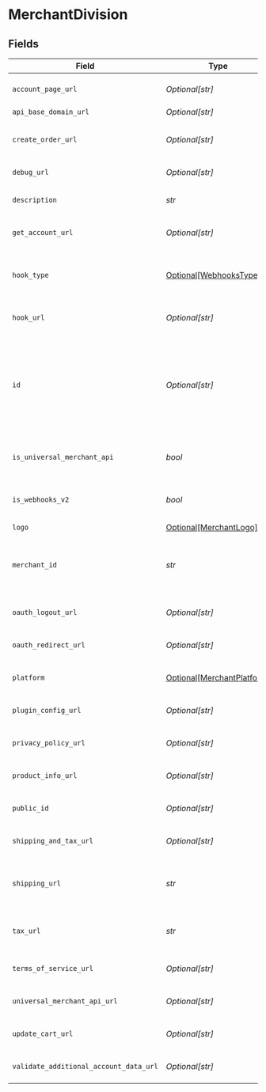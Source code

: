 # MerchantDivision


## Fields

| Field                                                                                                                                                                                                                                                                     | Type                                                                                                                                                                                                                                                                      | Required                                                                                                                                                                                                                                                                  | Description                                                                                                                                                                                                                                                               | Example                                                                                                                                                                                                                                                                   |
| ------------------------------------------------------------------------------------------------------------------------------------------------------------------------------------------------------------------------------------------------------------------------- | ------------------------------------------------------------------------------------------------------------------------------------------------------------------------------------------------------------------------------------------------------------------------- | ------------------------------------------------------------------------------------------------------------------------------------------------------------------------------------------------------------------------------------------------------------------------- | ------------------------------------------------------------------------------------------------------------------------------------------------------------------------------------------------------------------------------------------------------------------------- | ------------------------------------------------------------------------------------------------------------------------------------------------------------------------------------------------------------------------------------------------------------------------- |
| `account_page_url`                                                                                                                                                                                                                                                        | *Optional[str]*                                                                                                                                                                                                                                                           | :heavy_minus_sign:                                                                                                                                                                                                                                                        | The URL provided by the merchant for the account page.                                                                                                                                                                                                                    | https://mystore.com/account                                                                                                                                                                                                                                               |
| `api_base_domain_url`                                                                                                                                                                                                                                                     | *Optional[str]*                                                                                                                                                                                                                                                           | :heavy_minus_sign:                                                                                                                                                                                                                                                        | N/A                                                                                                                                                                                                                                                                       | https://apibasedomainurl.com                                                                                                                                                                                                                                              |
| `create_order_url`                                                                                                                                                                                                                                                        | *Optional[str]*                                                                                                                                                                                                                                                           | :heavy_minus_sign:                                                                                                                                                                                                                                                        | The endpoint URL provided by the merchant to Bolt for creating orders. **Nullable** for Transactions Details.                                                                                                                                                             | https://mystore.com/api/v1/create_order                                                                                                                                                                                                                                   |
| `debug_url`                                                                                                                                                                                                                                                               | *Optional[str]*                                                                                                                                                                                                                                                           | :heavy_minus_sign:                                                                                                                                                                                                                                                        | The endpoint URL provided by the merchant for debugging.                                                                                                                                                                                                                  | https://mystore.com/v1/debug                                                                                                                                                                                                                                              |
| `description`                                                                                                                                                                                                                                                             | *str*                                                                                                                                                                                                                                                                     | :heavy_check_mark:                                                                                                                                                                                                                                                        | The description of the merchant division. **Nullable** for Transactions Details.                                                                                                                                                                                          | Storefront for employees only.                                                                                                                                                                                                                                            |
| `get_account_url`                                                                                                                                                                                                                                                         | *Optional[str]*                                                                                                                                                                                                                                                           | :heavy_minus_sign:                                                                                                                                                                                                                                                        | The endpoint URL provided by the merchant to fetch accounts.                                                                                                                                                                                                              | https://mystore.com/api/v1/account_get                                                                                                                                                                                                                                    |
| `hook_type`                                                                                                                                                                                                                                                               | [Optional[WebhooksType]](../../models/shared/webhookstype.md)                                                                                                                                                                                                             | :heavy_minus_sign:                                                                                                                                                                                                                                                        | [Webhook events](https://help.bolt.com/developers/guides/webhooks/#transaction-hook-types) that trigger a notification to the URL.  **Note**:`newsletter_subscription` is only for merchant use cases.<br/>                                                               | pending                                                                                                                                                                                                                                                                   |
| `hook_url`                                                                                                                                                                                                                                                                | *Optional[str]*                                                                                                                                                                                                                                                           | :heavy_minus_sign:                                                                                                                                                                                                                                                        | The endpoint URL provided by the merchant to send webhooks.                                                                                                                                                                                                               | https://mystore.com/api/v1/hooks                                                                                                                                                                                                                                          |
| `id`                                                                                                                                                                                                                                                                      | *Optional[str]*                                                                                                                                                                                                                                                           | :heavy_minus_sign:                                                                                                                                                                                                                                                        | The unique ID associated to the merchant's Bolt Account division; Merchants can have different divisions to suit multiple use cases (storefronts, pay-by-link, phone order processing). You can view and switch between these divisions from the Bolt Merchant Dashboard. | 4ab56ad7865ada4ad32                                                                                                                                                                                                                                                       |
| `is_universal_merchant_api`                                                                                                                                                                                                                                               | *bool*                                                                                                                                                                                                                                                                    | :heavy_check_mark:                                                                                                                                                                                                                                                        | Defines whether or not the Universal API method is in use. **Nullable** for Transactions Details.                                                                                                                                                                         | true                                                                                                                                                                                                                                                                      |
| `is_webhooks_v2`                                                                                                                                                                                                                                                          | *bool*                                                                                                                                                                                                                                                                    | :heavy_check_mark:                                                                                                                                                                                                                                                        | Defines whether or not the second version of Bolt's webhooks is in use. **Nullable** for Transactions Details.                                                                                                                                                            | true                                                                                                                                                                                                                                                                      |
| `logo`                                                                                                                                                                                                                                                                    | [Optional[MerchantLogo]](../../models/shared/merchantlogo.md)                                                                                                                                                                                                             | :heavy_minus_sign:                                                                                                                                                                                                                                                        | N/A                                                                                                                                                                                                                                                                       |                                                                                                                                                                                                                                                                           |
| `merchant_id`                                                                                                                                                                                                                                                             | *str*                                                                                                                                                                                                                                                                     | :heavy_check_mark:                                                                                                                                                                                                                                                        | The unique ID for the merchant's Bolt account. A merchant account contains many merchant divisions. **Nullable** for Transactions Details.                                                                                                                                | 4ab56ad7865ada4ad32                                                                                                                                                                                                                                                       |
| `oauth_logout_url`                                                                                                                                                                                                                                                        | *Optional[str]*                                                                                                                                                                                                                                                           | :heavy_minus_sign:                                                                                                                                                                                                                                                        | The endpoint URL provided by the merchant for logging out of OAuth accounts.                                                                                                                                                                                              | https://mystore.com/api/v1/oauth_logout                                                                                                                                                                                                                                   |
| `oauth_redirect_url`                                                                                                                                                                                                                                                      | *Optional[str]*                                                                                                                                                                                                                                                           | :heavy_minus_sign:                                                                                                                                                                                                                                                        | The endpoint URL provided by the merchant for OAuth redirects.                                                                                                                                                                                                            | https://mystore.com/api/v1/oauth_redirect                                                                                                                                                                                                                                 |
| `platform`                                                                                                                                                                                                                                                                | [Optional[MerchantPlatform]](../../models/shared/merchantplatform.md)                                                                                                                                                                                                     | :heavy_minus_sign:                                                                                                                                                                                                                                                        | The type of platform being used for this merchant division.                                                                                                                                                                                                               | big_commerce                                                                                                                                                                                                                                                              |
| `plugin_config_url`                                                                                                                                                                                                                                                       | *Optional[str]*                                                                                                                                                                                                                                                           | :heavy_minus_sign:                                                                                                                                                                                                                                                        | The endpoint URL provided by the merchant for checking plugin configuration details.                                                                                                                                                                                      | https://mystore.com/api/v1/plugin_config                                                                                                                                                                                                                                  |
| `privacy_policy_url`                                                                                                                                                                                                                                                      | *Optional[str]*                                                                                                                                                                                                                                                           | :heavy_minus_sign:                                                                                                                                                                                                                                                        | The endpoint URL provided by the merchant for providing a unique privacy policy.                                                                                                                                                                                          | https://mystore.com/api/v1/privacy                                                                                                                                                                                                                                        |
| `product_info_url`                                                                                                                                                                                                                                                        | *Optional[str]*                                                                                                                                                                                                                                                           | :heavy_minus_sign:                                                                                                                                                                                                                                                        | The endpoint URL provided by the merchant for checking product details.                                                                                                                                                                                                   | https://mystore.com/api/v1/product_details                                                                                                                                                                                                                                |
| `public_id`                                                                                                                                                                                                                                                               | *Optional[str]*                                                                                                                                                                                                                                                           | :heavy_minus_sign:                                                                                                                                                                                                                                                        | The unique public ID for one of the merchant's store division.                                                                                                                                                                                                            | 4ab56ad7865ada4ad32                                                                                                                                                                                                                                                       |
| `shipping_and_tax_url`                                                                                                                                                                                                                                                    | *Optional[str]*                                                                                                                                                                                                                                                           | :heavy_minus_sign:                                                                                                                                                                                                                                                        | The endpoint URL provided by the merchant to Bolt for shipping and tax calculations.                                                                                                                                                                                      | https://mystore.com/api/v1/shipping_and_tax                                                                                                                                                                                                                               |
| `shipping_url`                                                                                                                                                                                                                                                            | *str*                                                                                                                                                                                                                                                                     | :heavy_check_mark:                                                                                                                                                                                                                                                        | The endpoint URL provided by the merchant to Bolt for shipping calculations. **Nullable** for Transactions Details.                                                                                                                                                       | https://mystore.com/api/v1/shipping                                                                                                                                                                                                                                       |
| `tax_url`                                                                                                                                                                                                                                                                 | *str*                                                                                                                                                                                                                                                                     | :heavy_check_mark:                                                                                                                                                                                                                                                        | The endpoint URL provided by the merchant to Bolt for tax calculations. **Nullable** for Transactions Details.                                                                                                                                                            | https://mystore.com/api/v1/tax                                                                                                                                                                                                                                            |
| `terms_of_service_url`                                                                                                                                                                                                                                                    | *Optional[str]*                                                                                                                                                                                                                                                           | :heavy_minus_sign:                                                                                                                                                                                                                                                        | The endpoint URL provided by the merchant for providing unique terms of service.                                                                                                                                                                                          | https://mystore.com/api/v1/terms                                                                                                                                                                                                                                          |
| `universal_merchant_api_url`                                                                                                                                                                                                                                              | *Optional[str]*                                                                                                                                                                                                                                                           | :heavy_minus_sign:                                                                                                                                                                                                                                                        | The endpoint URL provided by the merchant to access their universal API.                                                                                                                                                                                                  | https://mystore.com/api/bolt_universal                                                                                                                                                                                                                                    |
| `update_cart_url`                                                                                                                                                                                                                                                         | *Optional[str]*                                                                                                                                                                                                                                                           | :heavy_minus_sign:                                                                                                                                                                                                                                                        | The endpoint URL provided by the merchant to Bolt to pass cart updates.                                                                                                                                                                                                   | https://mystore.com/api/v1/cart_update                                                                                                                                                                                                                                    |
| `validate_additional_account_data_url`                                                                                                                                                                                                                                    | *Optional[str]*                                                                                                                                                                                                                                                           | :heavy_minus_sign:                                                                                                                                                                                                                                                        | The endpoint URL provided by the merchant for validating additional account data.                                                                                                                                                                                         | https://mystore.com/api/v1/account_validate                                                                                                                                                                                                                               |